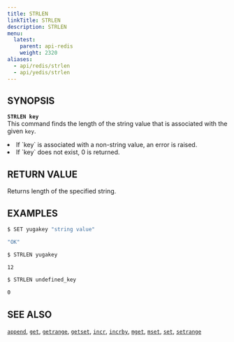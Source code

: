 ```yaml
---
title: STRLEN
linkTitle: STRLEN
description: STRLEN
menu:
  latest:
    parent: api-redis
    weight: 2320
aliases:
  - api/redis/strlen
  - api/yedis/strlen
---
```


## SYNOPSIS
<b>`STRLEN key`</b><br>
This command finds the length of the string value that is associated with the given `key`.
<li> If `key` is associated with a non-string value, an error is raised.</li>
<li> If `key` does not exist, 0 is returned.</li>

## RETURN VALUE
Returns length of the specified string.

## EXAMPLES
```{.sh .copy .separator-dollar}
$ SET yugakey "string value"
```
```sh
"OK"
```
```{.sh .copy .separator-dollar}
$ STRLEN yugakey
```
```sh
12
```
```{.sh .copy .separator-dollar}
$ STRLEN undefined_key
```
```sh
0
```

## SEE ALSO
[`append`](../append/), [`get`](../get/), [`getrange`](../getrange/), [`getset`](../getset/), [`incr`](../incr/), [`incrby`](../incrby/), [`mget`](../mget/), [`mset`](../mset/), [`set`](../set/), [`setrange`](../setrange/)

